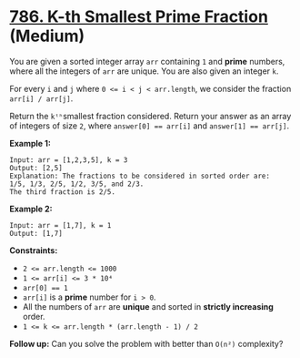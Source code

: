 # [786. K-th Smallest Prime Fraction][link] (Medium)

[link]: https://leetcode.cn/problems/k-th-smallest-prime-fraction/

You are given a sorted integer array `arr` containing `1` and **prime** numbers, where all the
integers of `arr` are unique. You are also given an integer `k`.

For every `i` and `j` where `0 <= i < j < arr.length`, we consider the fraction `arr[i] / arr[j]`.

Return the `kᵗʰ`smallest fraction considered. Return your answer as an array of integers of size
`2`, where `answer[0] == arr[i]` and `answer[1] == arr[j]`.

**Example 1:**

```
Input: arr = [1,2,3,5], k = 3
Output: [2,5]
Explanation: The fractions to be considered in sorted order are:
1/5, 1/3, 2/5, 1/2, 3/5, and 2/3.
The third fraction is 2/5.
```

**Example 2:**

```
Input: arr = [1,7], k = 1
Output: [1,7]
```

**Constraints:**

- `2 <= arr.length <= 1000`
- `1 <= arr[i] <= 3 * 10⁴`
- `arr[0] == 1`
- `arr[i]` is a **prime** number for `i > 0`.
- All the numbers of `arr` are **unique** and sorted in **strictly increasing** order.
- `1 <= k <= arr.length * (arr.length - 1) / 2`

**Follow up:** Can you solve the problem with better than `O(n²)` complexity?
